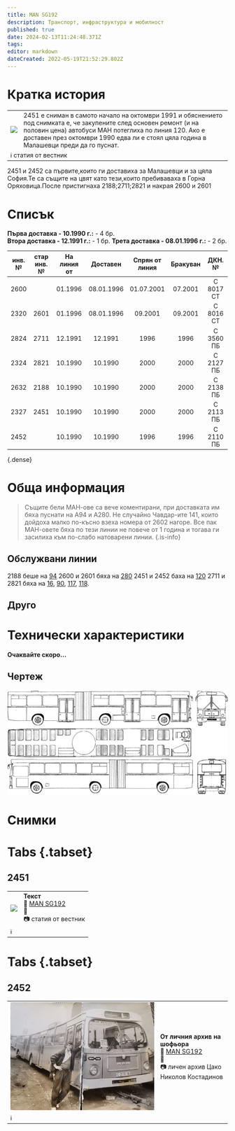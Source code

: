 ```yaml
---
title: MAN SG192
description: Транспорт, инфраструктура и мобилност
published: true
date: 2024-02-13T11:24:48.371Z
tags: 
editor: markdown
dateCreated: 2022-05-19T21:52:29.802Z
---
```


# Кратка история

<!--следващ пост--> 
<div class="table-responsive"><table style="width:100%"><tr>
<td><img src="https://forum.gtsofia.info/index.php?action=dlattach;topic=922.0;attach=133984;image"></td>
<td>2451 е сниман в самото начало на октомври 1991 и обяснението под снимката е, че закупените след основен ремонт (и на половин цена) автобуси МАН потеглиха по линия 120. Ако е доставен през октомври 1990 едва ли е стоял цяла година в Малашевци преди да го пуснат.</td></tr>
  <td colspan=2 >ℹ️ статия от вестник</td></table></div>
  


2451 и 2452 са първите,които ги доставиха за Малашевци и за цяла София.Те са същите на цвят като тези,които пребиваваха в Горна Оряховица.После пристигнаха 2188;2711;2821 и накрая 2600 и 2601

# Списък

**Първа доставка - 10.1990 г.:** \- 4 бр.  
**Втора доставка - 12.1991 г.:** \- 1 бр.
**Трета доставка - 08.01.1996 г.:** \- 2 бр.


| инв. № | стар <br> инв. № | На линия от |  Доставен  | Cпрян от <br> линия | Бракуван |   ДКН. №  |
|:------:|:----:|:-----------:|:----------:|:--------------:|:--------:|:---------:|
|  2600  |      |   01.1996   | 08.01.1996 |   01.07.2001   |  07.2001 | С 8017 СТ |
|  2320  | 2601 |   01.1996   | 08.01.1996 |     09.2001    |  09.2001 | С 8016 СТ |
|  2824  | 2711 |   12.1991   |   12.1991  |      1996      |   1996   | С 3560 ПБ |
|  2324  | 2821 |   10.1990   |   10.1990  |      2000      |   2000   | С 2127 ПБ |
|  2632  | 2188 |   10.1990   |   10.1990  |      2000      |   2000   | С 2138 ПБ |
|  2327  | 2451 |   10.1990   |   10.1990  |      2000      |   2000   | С 2113 ПБ |
|  2452  |      |   10.1990   |   10.1990  |      1996      |   1996   | С 2110 ПБ |
{.dense}

# Обща информация

> Същите бели МАН-ове са вече коментирани, при доставката им бяха пуснати на А94 и А280. Не случайно Чавдар-ите 141, които дойдоха малко по-късно взеха номера от 2602 нагоре. Все пак МАН-овете бяха по тези линии не повече от 1 година и тогава ги засилиха към по-слабо натоварени линии.
{.is-info}


## Обслужвани линии

2188 беше на [94](/bg/public-transport/bus-routes-1968-sega/94)
2600 и 2601 бяха на [280](/bg/public-transport/bus-routes-1968-sega/280)
2451 и 2452 баха на [120](/bg/public-transport/bus-routes-1968-sega/120)
2711 и 2821 бяха на [16](/bg/public-transport/bus-routes-1968-sega/16), [90](/bg/public-transport/bus-routes-1968-sega/90), [117](/bg/public-transport/bus-routes-1968-sega/117), [118](/bg/public-transport/bus-routes-1968-sega/118).



## Друго

# Технически характеристики

**Oчаквайте скоро…**

## Чертеж

<img src="/man_sg192.gif">



# Снимки
  
# Tabs {.tabset}
## 2451
<!--следващ пост--> 
<div class="table-responsive"><table style="width:100%"><tr>
<td><img src="https://forum.gtsofia.info/index.php?action=dlattach;topic=922.0;attach=133984;image"></td>
<td><b>Текст</b><br> 🚌 <a href="/bg/public-transport/fleet-list/1972-MAN-SG192">MAN SG192</a> <br>📌  <br> 📷 статия от вестник</td></tr>
  <td colspan=2 >ℹ️ <a href=""><b></b></a></td></table></div> 
  
# Tabs {.tabset}
## 2452  
<!--следващ пост--> 
<div class="table-responsive"><table style="width:100%"><tr>
<td><img src="/a2452_line120.jpg"></td>
<td><b>От личния архив на шофьора</b><br> 🚌 <a href="/bg/public-transport/fleet-list/1972-MAN-SG192">MAN SG192</a> <br>📌  <br> 📷 личен архив 
Цако Николов Костадинов</td></tr>
  <td colspan=2 >ℹ️ <a href=""><b></b></a></td></table></div> 




